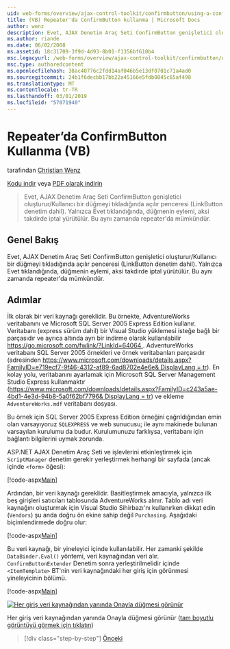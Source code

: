 ```yaml
---
uid: web-forms/overview/ajax-control-toolkit/confirmbutton/using-a-confirmbutton-in-a-repeater-vb
title: (VB) Repeater'da ConfirmButton kullanma | Microsoft Docs
author: wenz
description: Evet, AJAX Denetim Araç Seti ConfirmButton genişletici oluşturur/Kullanıcı bir düğmeyi tıkladığında açılır penceresi (LinkButton denetim dahil). Yalnızca Evet ise...
ms.author: riande
ms.date: 06/02/2008
ms.assetid: 18c31709-3f9d-4d93-8b01-f1356bf610b4
msc.legacyurl: /web-forms/overview/ajax-control-toolkit/confirmbutton/using-a-confirmbutton-in-a-repeater-vb
msc.type: authoredcontent
ms.openlocfilehash: 38ac40776c2fdd14af046b5e13df0701c71a4ad0
ms.sourcegitcommit: 24b1f6decbb17bb22a45166e5fdb0845c65af498
ms.translationtype: MT
ms.contentlocale: tr-TR
ms.lasthandoff: 03/01/2019
ms.locfileid: "57071940"
---
```

<a name="using-a-confirmbutton-in-a-repeater-vb"></a>Repeater’da ConfirmButton Kullanma (VB)
====================
tarafından [Christian Wenz](https://github.com/wenz)

[Kodu indir](http://download.microsoft.com/download/8/6/d/86dea6c6-bb92-4fa6-aa14-f8c0f82100f5/ConfirmButton1.vb.zip) veya [PDF olarak indirin](http://download.microsoft.com/download/b/6/a/b6ae89ee-df69-4c87-9bfb-ad1eb2b23373/confirmbutton1VB.pdf)

> Evet, AJAX Denetim Araç Seti ConfirmButton genişletici oluşturur/Kullanıcı bir düğmeyi tıkladığında açılır penceresi (LinkButton denetim dahil). Yalnızca Evet tıklandığında, düğmenin eylemi, aksi takdirde iptal yürütülür. Bu aynı zamanda repeater'da mümkündür.


## <a name="overview"></a>Genel Bakış

Evet, AJAX Denetim Araç Seti ConfirmButton genişletici oluşturur/Kullanıcı bir düğmeyi tıkladığında açılır penceresi (LinkButton denetim dahil). Yalnızca Evet tıklandığında, düğmenin eylemi, aksi takdirde iptal yürütülür. Bu aynı zamanda repeater'da mümkündür.

## <a name="steps"></a>Adımlar

İlk olarak bir veri kaynağı gereklidir. Bu örnekte, AdventureWorks veritabanını ve Microsoft SQL Server 2005 Express Edition kullanır. Veritabanı (express sürüm dahil) bir Visual Studio yüklemesi isteğe bağlı bir parçasıdır ve ayrıca altında ayrı bir indirme olarak kullanılabilir [ https://go.microsoft.com/fwlink/?LinkId=64064 ](https://go.microsoft.com/fwlink/?LinkId=64064). AdventureWorks veritabanı SQL Server 2005 örnekleri ve örnek veritabanları parçasıdır (adresinden [ https://www.microsoft.com/downloads/details.aspx?FamilyID=e719ecf7-9f46-4312-af89-6ad8702e4e6e&amp; DisplayLang = tr](https://www.microsoft.com/downloads/details.aspx?FamilyID=e719ecf7-9f46-4312-af89-6ad8702e4e6e&amp;DisplayLang=en)). En kolay yolu, veritabanını ayarlamak için Microsoft SQL Server Management Studio Express kullanmaktır ([https://www.microsoft.com/downloads/details.aspx?FamilyID=c243a5ae-4bd1-4e3d-94b8-5a0f62bf7796&amp; DisplayLang = tr](https://www.microsoft.com/downloads/details.aspx?FamilyID=c243a5ae-4bd1-4e3d-94b8-5a0f62bf7796&amp;DisplayLang=en)) ve ekleme `AdventureWorks.mdf` veritabanı dosyası.

Bu örnek için SQL Server 2005 Express Edition örneğini çağrıldığından emin olan varsayıyoruz `SQLEXPRESS` ve web sunucusu; ile aynı makinede bulunan varsayılan kurulumu da budur. Kurulumunuzu farklıysa, veritabanı için bağlantı bilgilerini uymak zorunda.

ASP.NET AJAX Denetim Araç Seti ve işlevlerini etkinleştirmek için `ScriptManager` denetim gerekir yerleştirmek herhangi bir sayfada (ancak içinde `<form>` öğesi):

[!code-aspx[Main](using-a-confirmbutton-in-a-repeater-vb/samples/sample1.aspx)]

Ardından, bir veri kaynağı gereklidir. Basitleştirmek amacıyla, yalnızca ilk beş girişleri satıcıları tablosunda AdventureWorks alınır. Tablo adı veri kaynağını oluşturmak için Visual Studio Sihirbazı'nı kullanırken dikkat edin (`Vendors`) şu anda doğru ön ekine sahip değil `Purchasing`. Aşağıdaki biçimlendirmede doğru olur:

[!code-aspx[Main](using-a-confirmbutton-in-a-repeater-vb/samples/sample2.aspx)]

Bu veri kaynağı, bir yineleyici içinde kullanılabilir. Her zamanki şekilde `DataBinder.Eval()` yöntemi, veri kaynağından veri alır. `ConfirmButtonExtender` Denetim sonra yerleştirilmelidir içinde `<ItemTemplate>` BT'nin veri kaynağındaki her giriş için görünmesi yineleyicinin bölümü.

[!code-aspx[Main](using-a-confirmbutton-in-a-repeater-vb/samples/sample3.aspx)]


[![Her giriş veri kaynağından yanında Onayla düğmesi görünür](using-a-confirmbutton-in-a-repeater-vb/_static/image2.png)](using-a-confirmbutton-in-a-repeater-vb/_static/image1.png)

Her giriş veri kaynağından yanında Onayla düğmesi görünür ([tam boyutlu görüntüyü görmek için tıklatın](using-a-confirmbutton-in-a-repeater-vb/_static/image3.png))

> [!div class="step-by-step"]
> [Önceki](using-a-confirmbutton-in-a-repeater-cs.md)

